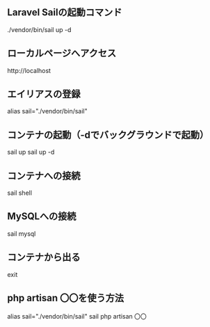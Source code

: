 ## Laravel Sailの起動コマンド
./vendor/bin/sail up -d

## ローカルページへアクセス
http://localhost

## エイリアスの登録
alias sail="./vendor/bin/sail"

## コンテナの起動（-dでバックグラウンドで起動）
sail up
sail up -d

## コンテナへの接続
sail shell

## MySQLへの接続
sail mysql

## コンテナから出る
exit

## php artisan 〇〇を使う方法
alias sail="./vendor/bin/sail"
sail php artisan 〇〇
